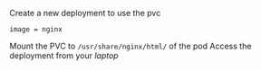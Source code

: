 Create a new deployment to use the pvc 

    image = nginx

Mount the PVC to `/usr/share/nginx/html/` of the pod
Access the deployment from your *laptop*

